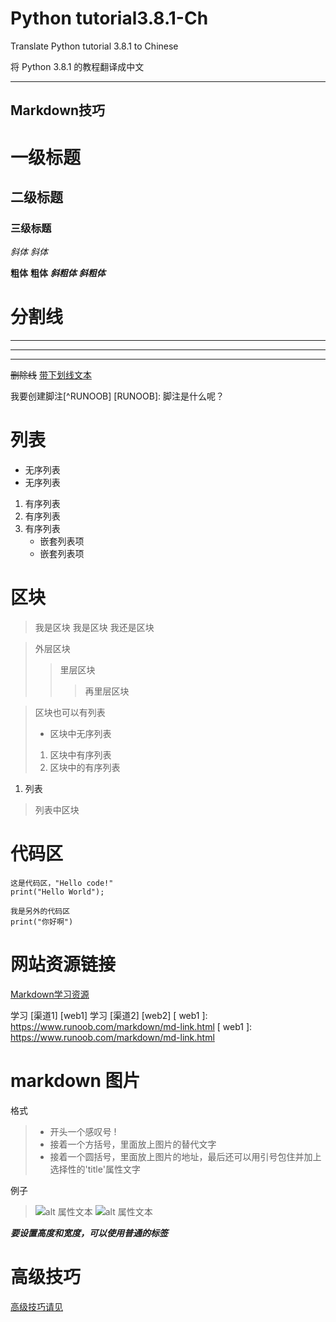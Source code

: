 # Python tutorial3.8.1-Ch
Translate Python tutorial 3.8.1 to Chinese

将 Python 3.8.1 的教程翻译成中文
- - -
Markdown技巧
-
# 一级标题
## 二级标题
### 三级标题

*斜体*
_斜体_

**粗体**
__粗体__
***斜粗体***
___斜粗体___

# 分割线
***
* * *
- - -

~~删除线~~
<u>带下划线文本</u>


我要创建脚注[^RUNOOB]
[RUNOOB]: 脚注是什么呢？

# 列表
- 无序列表
- 无序列表

1. 有序列表
2. 有序列表
3. 有序列表
    - 嵌套列表项
    - 嵌套列表项

# 区块
> 我是区块
> 我是区块
> 我还是区块

> 外层区块
>> 里层区块
>>> 再里层区块

> 区块也可以有列表
> - 区块中无序列表
> 1. 区块中有序列表
> 2. 区块中的有序列表

1. 列表
> 列表中区块

# 代码区
    这是代码区，"Hello code!"
    print("Hello World");

```
我是另外的代码区
print("你好啊")
```

# 网站资源链接
[Markdown学习资源](https://www.runoob.com/markdown/md-link.html)

学习 [渠道1] [web1]
学习 [渠道2] [web2]
[ web1 ]: https://www.runoob.com/markdown/md-link.html
[ web1 ]: https://www.runoob.com/markdown/md-link.html

# markdown 图片
格式
> - 开头一个感叹号 !  
> - 接着一个方括号，里面放上图片的替代文字
> - 接着一个圆括号，里面放上图片的地址，最后还可以用引号包住并加上选择性的'title'属性文字

例子
> ![alt 属性文本](http://static.runoob.com/images/runoob-logo.png)
> ![alt 属性文本](http://static.runoob.com/images/runoob-logo.png "可选标题")

***要设置高度和宽度，可以使用普通的<img>标签***

# 高级技巧
[高级技巧请见](https://www.runoob.com/markdown/md-advance.html)
